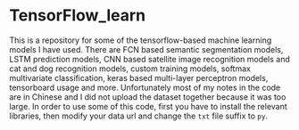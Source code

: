 # TensorFlow_learn
This is a repository for some of the tensorflow-based machine learning models I have used. There are FCN based semantic segmentation models, LSTM prediction models, CNN based satellite image recognition models and cat and dog recognition models, custom training models, softmax multivariate classification, keras based multi-layer perceptron models, tensorboard usage and more. Unfortunately most of my notes in the code are in Chinese and I did not upload the dataset together because it was too large. In order to use some of this code, first you have to install the relevant libraries, then modify your data url and change the `txt` file suffix to `py`.

